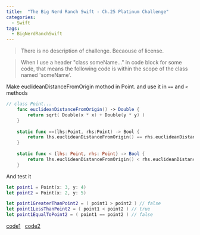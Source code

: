 ```yaml
---
title:  "The Big Nerd Ranch Swift - Ch.25 Platinum Challenge"
categories: 
  - Swift
tags:
  - BigNerdRanchSwift
---
```


> There is no description of challenge. Becaouse of license.

> When I use a header "class someName..." in code block for some code, that means the following code is within the scope of the class named 'someName'.

Make euclideanDistanceFromOrigin mothod in Point. and use it in `==` and `<` methods

```swift
// class Point...
    func euclideanDistanceFromOrigin() -> Double {
        return sqrt( Double(x * x) + Double(y * y) )
    }
    
    static func ==(lhs:Point, rhs:Point) -> Bool {
        return lhs.euclideanDistanceFromOrigin() == rhs.euclideanDistanceFromOrigin()
    }
    
    static func < (lhs: Point, rhs: Point) -> Bool {
        return lhs.euclideanDistanceFromOrigin() < rhs.euclideanDistanceFromOrigin()
    }
```
And test it
```swift 
let point1 = Point(x: 3, y: 4)
let point2 = Point(x: 2, y: 5)

let point1GreaterThanPoint2 = ( point1 > point2 ) // false
let point1LessThanPoint2 = ( point1 < point2 ) // true
let point1EqualToPoint2 = ( point1 == point2 ) // false
```


  [code1](https://github.com/HaeSeongPark/BNRSwift/blob/master/25Comparison.playground/Pages/Chapter25.xcplaygroundpage/Contents.swift#L25) &nbsp; [code2](https://github.com/HaeSeongPark/BNRSwift/blob/master/25Comparison.playground/Pages/Chapter25.xcplaygroundpage/Contents.swift#L88)